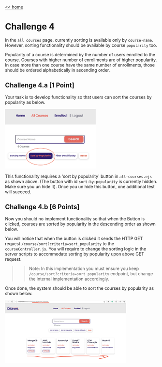[<< home](./README.md)

# Challenge 4

In the `all courses` page, currently sorting is available only by `course-name`. However, sorting functionality should be available by course `popularity` too.

Popularity of a course is determined by the number of users enrolled to the course. Courses with higher number of enrollments are of higher popularity. In case more than one course have the same number of enrollments, those should be ordered alphabetically in ascending order.

## Challenge 4.a [1 Point]

Your task is to develop functionality so that users can sort the courses by popularity as below.

<img src="./images/4a1.png" width="300">

This functionality requires a  'sort by popularity' button in `all-courses.ejs` as shown above. (The button with id `sort-by-popularity` is currently hidden. Make sure you un hide it). Once you un hide this button, one additional test will succeed.

## Challenge 4.b [6 Points]

Now you should no implement functionality so that when the Button is clicked, courses are sorted by popularity in the descending order as shown below.

You will notice that when the button is clicked it sends the HTTP GET request `/course/sort?criteria=sort_popularity` to the `courseController.js`. You will require to change the sorting logic in the server scripts to accommodate sorting by popularity upon above GET request.

>>Note: In this implementation you must ensure you keep `/course/sort?criteria=sort_popularity` endpoint, but change the internal implementation accordingly.

Once done, the system should be able to sort the courses by popularity as shown below.

<img src="./images/4b1.png" width="400">
